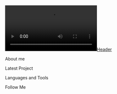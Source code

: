 [![Header](https://github.com/VardanDeveloper/vardandeveloper/blob/main/assets/10000000_164665492021591_295164659163959139_n.mp4)](https://itvlog.am/)

About me

Latest Project

Languages and Tools

Follow Me